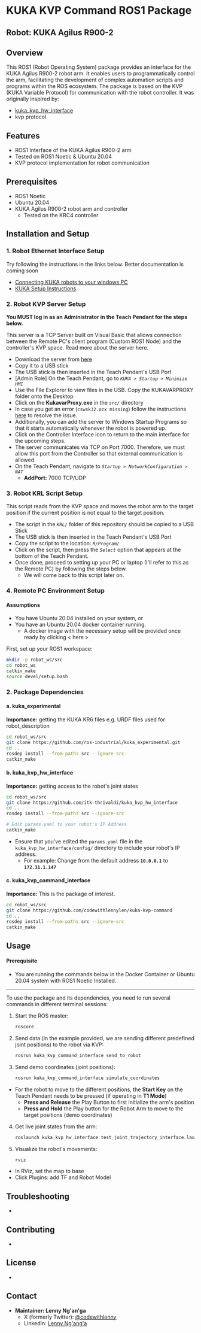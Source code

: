 
# KUKA KVP Command ROS1 Package

## Robot: KUKA Agilus R900-2


## Overview

This ROS1 (Robot Operating System) package provides an interface for the KUKA Agilus R900-2 robot arm. It enables users to programmatically control the arm, facilitating the development of complex automation scripts and programs within the ROS ecosystem. The package is based on the KVP (KUKA Variable Protocol) for communication with the robot controller. It was originally inspired by:
- [kuka_kvp_hw_interface](https://github.com/itk-thrivaldi/kuka_kvp_hw_interface)
- kvp protocol

## Features

- ROS1 Interface of the KUKA Agilus R900-2 arm
- Tested on ROS1 Noetic & Ubuntu 20.04
- KVP protocol implementation for robot communication

## Prerequisites

- ROS1 Noetic
- Ubuntu 20.04
- KUKA Agilus R900-2 robot arm and controller
	- Tested on the KRC4 controller

## Installation and Setup

### 1. Robot Ethernet Interface Setup

Try following the instructions in the links below. Better documentation is coming soon
- [Connecting KUKA robots to your windows PC](https://camerabotics.com/help-center/hardware-setup/robots/kuka/connecting-kuka-robots-to-your-windows-pc/)
- [KUKA Setup Instructions](https://docs.mech-mind.net/en/robot-integration/latest/standard-interface-robot/kuka-setup-instructions.html)

### 2. Robot KVP Server Setup

**You MUST log in as an Administrator in the Teach Pendant for the steps below.**

This server is a TCP Server built on Visual Basic that allows connection between the Remote PC's client program (Custom ROS1 Node) and the controller's KVP space.
Read more about the server here.

- Download the server from [here](https://github.com/ImtsSrl/KUKAVARPROXY/tree/master)
- Copy it to a USB stick
- The USB stick is then inserted in the Teach Pendant's USB Port
- [Admin Role] On the Teach Pendant, go to *`KUKA > Startup > Minimize HMI`*
- Use the File Explorer to view files in the USB. Copy the KUKAVARPROXY folder onto the Desktop
- Click on the **KukavarProxy.exe** in the *`src/`* directory
- In case you get an error (`cswsk32.ocx missing`)  follow the instructions [here](https://github.com/ImtsSrl/KUKAVARPROXY/issues/18) to resolve the issue.
- Additionally, you can add the server to Windows Startup Programs so that it starts automatically whenever the robot is powered up.
- Click on the Controller Interface icon to return to the main interface for the upcoming steps.
- The server communicates via TCP on Port 7000. Therefore, we must allow this port from the Controller so that external communication is allowed.
- On the Teach Pendant, navigate to *`Startup > NetworkConfiguration > NAT`*
	- **AddPort:** 7000 TCP/UDP

### 3. Robot KRL Script Setup

This script reads from the KVP space and moves the robot arm to the target position if the current position is not equal to the target position.

- The script in the *`KRL/`* folder of this repository should be copied to a USB Stick
- The USB stick is then inserted in the Teach Pendant's USB Port
- Copy the script to the location: *`R/Program/`*
- Click on the script, then press the *`Select`* option that appears at the bottom of the Teach Pendant.
- Once done, proceed to setting up your PC or laptop (I'll refer to this as the Remote PC) by following the steps below.
	- We will come back to this script later on.

### 4. Remote PC Environment Setup

#### Assumptions
- You have Ubuntu 20.04 installed on your system, or
- You have an Ubuntu 20.04 docker container running.
	- A docker image with the necessary setup will be provided once ready by clicking < here >

First, set up your ROS1 workspace:

```bash
mkdir -p robot_ws/src
cd robot_ws
catkin_make
source devel/setup.bash
```

### 2. Package Dependencies

#### a. kuka_experimental

**Importance:**  getting the KUKA KR6 files e.g. URDF files used for robot_description

```bash
cd robot_ws/src
git clone https://github.com/ros-industrial/kuka_experimental.git
cd ..
rosdep install --from-paths src --ignore-src
catkin_make
```

#### b. kuka_kvp_hw_interface

**Importance:** getting access to the robot's joint states

```bash
cd robot_ws/src
git clone https://github.com/itk-thrivaldi/kuka_kvp_hw_interface
cd ..
rosdep install --from-paths src --ignore-src

# Edit params.yaml to your robot's IP Address
catkin_make
```
- Ensure that you've edited the `params.yaml` file in the `kuka_kvp_hw_interface/config/` directory to include your robot's IP address.
	- For example: Change from the default address **`10.0.0.1`** to **`172.31.1.147`**

#### c. kuka_kvp_command_interface

**Importance:** This is the package of interest.

```bash
cd robot_ws/src
git clone https://github.com/codewithlennylen/kuka-kvp-command
cd ..
rosdep install --from-paths src --ignore-src
catkin_make
```

## Usage

#### Prerequisite
- You are running the commands below in the Docker Container or Ubuntu 20.04 system with ROS1 Noetic Installed.

---

To use the package and its dependencies, you need to run several commands in different terminal sessions:

1. Start the ROS master:
   ```bash
   roscore
   ```

2. Send data (in the example provided, we are sending different predefined joint positions) to the robot via KVP:
   ```bash
   rosrun kuka_kvp_command_interface send_to_robot
   ```

3. Send demo coordinates (joint positions):
   ```bash
   rosrun kuka_kvp_command_interface simulate_coordinates
   ```
- For the robot to move to the different positions, the **Start Key** on the Teach Pendant needs to be pressed (if operating in **T1 Mode**)
	- **Press and Release** the Play Button to first initialize the arm's position
	- **Press and Hold** the Play button for the Robot Arm to move to the target positions (demo coordinates)

4. Get live joint states from the arm:
   ```bash
   roslaunch kuka_kvp_hw_interface test_joint_trajectory_interface.launch
   ```

5. Visualize the robot's movements:
   ```bash
   rviz
   ```
- In RViz, set the map to base
- Click Plugins: add TF and Robot Model



## Troubleshooting

- 

## Contributing

- 

## License

- 

## Contact

- **Maintainer: Lenny Ng'an'ga** 
	- X (formerly Twitter): [@codewithlenny](https://x.com/@codewithlenny)
	- LinkedIn: [Lenny Ng'ang'a](https://www.linkedin.com/in/lenny-nganga-wanjiru/)

